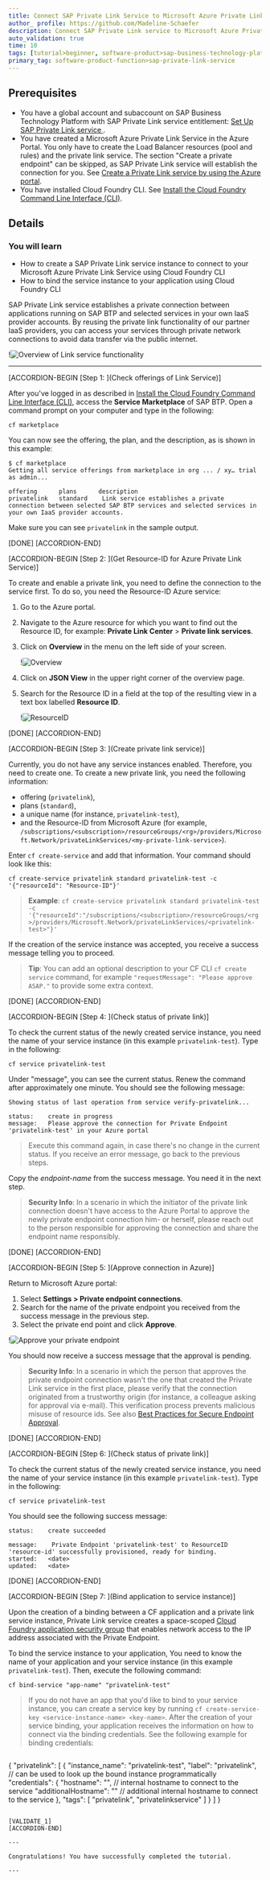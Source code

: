 ```yaml
---
title: Connect SAP Private Link Service to Microsoft Azure Private Link Service
author_ profile: https://github.com/Madeline-Schaefer
description: Connect SAP Private Link service to Microsoft Azure Private Link Service with Cloud Foundry CLI and bind the service instance to your app or create a service key.
auto_validation: true
time: 10
tags: [tutorial>beginner, software-product>sap-business-technology-platform, software-product-function>sap-btp-cockpit, tutorial>license, software-product-function>sap-private-link-service, software-product-function>sap-btp-command-line-interface]
primary_tag: software-product-function>sap-private-link-service
---
```


## Prerequisites
- You have a global account and subaccount on SAP Business Technology Platform with SAP Private Link service entitlement: [Set Up SAP Private Link service ](private-link-onboarding).
- You have created a Microsoft Azure Private Link Service in the Azure Portal. You only have to create the Load Balancer resources (pool and rules) and the private link service. The section "Create a private endpoint" can be skipped, as SAP Private Link service will establish the connection for you. See [Create a Private Link service by using the Azure portal](https://docs.microsoft.com/en-us/azure/private-link/create-private-link-service-portal).
- You have installed Cloud Foundry CLI. See [Install the Cloud Foundry Command Line Interface (CLI)](cp-cf-download-cli).

## Details
### You will learn
  - How to create a SAP Private Link service instance to connect to your Microsoft Azure Private Link Service using Cloud Foundry CLI
  - How to bind the service instance to your application using Cloud Foundry CLI

 SAP Private Link service establishes a private connection between applications running on SAP BTP and selected services in your own IaaS provider accounts. By reusing the private link functionality of our partner IaaS providers, you can access your services through private network connections to avoid data transfer via the public internet.

!![Overview of  Link service functionality](private-endpoint.png)

---

[ACCORDION-BEGIN [Step 1: ](Check offerings of  Link Service)]

After you've logged in as described in [Install the Cloud Foundry Command Line Interface (CLI)](cp-cf-download-cli), access the **Service Marketplace** of SAP BTP. Open a command prompt on your computer and type in the following:

```Shell/Bash
cf marketplace
```

You can now see the offering, the plan, and the description, as is shown in this example:

```Shell/Bash
$ cf marketplace
Getting all service offerings from marketplace in org ... / xy… trial as admin...

offering      plans      description                                                                                                                                                    
privatelink   standard    Link service establishes a private connection between selected SAP BTP services and selected services in your own IaaS provider accounts.
```

Make sure you can see `privatelink` in the sample output.

[DONE]
[ACCORDION-END]

[ACCORDION-BEGIN [Step 2: ](Get Resource-ID for Azure Private Link Service)]

To create and enable a private link, you need to define the connection to the service first. To do so, you need the Resource-ID Azure service:

1. Go to the Azure portal.
2. Navigate to the Azure resource for which you want to find out the Resource ID, for example: **Private Link Center** > **Private link services**.
3. Click on **Overview** in the menu on the left side of your screen.

    !![Overview](private-endpoint-Microsoft-azure-overview.png)

4. Click on **JSON View** in the upper right corner of the overview page.
5. Search for the Resource ID in a field at the top of the resulting view in a text box labelled **Resource ID**.

    !![ResourceID](private-endpoint-Microsoft-azure-overview-resource-id.png)


[DONE]
[ACCORDION-END]

[ACCORDION-BEGIN [Step 3: ](Create private link service)]

Currently, you do not have any service instances enabled. Therefore, you need to create one. To create a new private link, you need the following information:

- offering (`privatelink`),
- plans (`standard`),
- a unique name (for instance, `privatelink-test`),
- and the Resource-ID from Microsoft Azure (for example, `/subscriptions/<subscription>/resourceGroups/<rg>/providers/Microsoft.Network/privateLinkServices/<my-private-link-service>`).

Enter `cf create-service` and add that information. Your command should look like this:

```Shell/Bash
cf create-service privatelink standard privatelink-test -c '{"resourceId": "Resource-ID"}'
```

> **Example**:
`cf create-service privatelink standard privatelink-test -c '{"resourceId":"/subscriptions/<subscription>/resourceGroups/<rg>/providers/Microsoft.Network/privateLinkServices/<privatelink-test>"}'`

If the creation of the service instance was accepted, you receive a success message telling you to proceed.

> **Tip**: You can add an optional description to your CF CLI `cf create service` command, for example `"requestMessage": "Please approve ASAP."` to provide some extra context.

[DONE]
[ACCORDION-END]

[ACCORDION-BEGIN [Step 4: ](Check status of private link)]

To check the current status of the newly created service instance, you need the name of your service instance (in this example `privatelink-test`). Type in the following:

```Shell/Bash
cf service privatelink-test
```

Under "message", you can see the current status. Renew the command after approximately one minute. You should see the following message:

```Shell/Bash
Showing status of last operation from service verify-privatelink...

status:    create in progress
message:   Please approve the connection for Private Endpoint 'privatelink-test' in your Azure portal
```

>  Execute this command again, in case there's no change in the current status. If you receive an error message, go back to the previous steps.

Copy the *endpoint-name* from the success message. You need it in the next step.

> **Security Info**: In a scenario in which the initiator of the private link connection doesn't have access to the Azure Portal to approve the newly private endpoint connection him- or herself, please reach out to the person responsible for approving the connection and share the endpoint name responsibly.

[DONE]
[ACCORDION-END]

[ACCORDION-BEGIN [Step 5: ](Approve connection in Azure)]

Return to Microsoft Azure portal:

1. Select **Settings > Private endpoint connections**.
2. Search for the name of the private endpoint you received from the success message in the previous step.
3. Select the private end point and click **Approve**.

!![Approve your private endpoint](Private-endpoint-approve-connection-azure.png)

You should now receive a success message that the approval is pending.

> **Security Info**: In a scenario in which the person that approves the private endpoint connection wasn't the one that created the Private Link service in the first place, please verify that the connection originated from a trustworthy origin (for instance, a colleague asking for approval via e-mail). This verification process prevents malicious misuse of resource ids. See also [Best Practices for Secure Endpoint Approval](https://help.sap.com/products/PRIVATE_LINK/42acd88cb4134ba2a7d3e0e62c9fe6cf/844bca7a51f04a15be865b9a6c1867b0.html?locale=en-US&version=CLOUD).

[DONE]
[ACCORDION-END]

[ACCORDION-BEGIN [Step 6: ](Check status of private link)]

To check the current status of the newly created service instance, you need the name of your service instance (in this example `privatelink-test`). Type in the following:

```Shell/Bash
cf service privatelink-test
```

You should see the following success message:

```Shell/Bash
status:    create succeeded

message:    Private Endpoint 'privatelink-test' to ResourceID 'resource-id' successfully provisioned, ready for binding.
started:   <date>
updated:   <date>
```

[DONE]
[ACCORDION-END]

[ACCORDION-BEGIN [Step 7: ](Bind application to service instance)]

Upon the creation of a binding between a CF application and a private link service instance, Private Link service creates a space-scoped [Cloud Foundry application security group](https://docs.cloudfoundry.org/concepts/asg.html) that enables network access to the IP address associated with the Private Endpoint.

To bind the service instance to your application, You need to know the name of your application and your service instance (in this example ```privatelink-test```). Then, execute the following command:

```Shell/Bash
cf bind-service "app-name" "privatelink-test"
```

> If you do not have an app that you'd like to bind to your service instance, you can create a service key by running ```cf create-service-key <service-instance-name> <key-name>```.
 After the creation of your service binding, your application receives the information on how to connect via the binding credentials. See the following example for binding credentials:

> ```JSON
{
    "privatelink": [
        {
            "instance_name": "privatelink-test",
            "label": "privatelink", // can be used to look up the bound instance programmatically
            "credentials": {
                "hostname": "<private-link hostname>", // internal hostname to connect to the service
                "additionalHostname": "<private-link additional hostname>" // additional internal hostname to connect to the service
            },
            "tags": [
                "privatelink",
                "privatelinkservice"
            ]
        }
    ]
}
```

[VALIDATE_1]
[ACCORDION-END]

---

Congratulations! You have successfully completed the tutorial.

---
